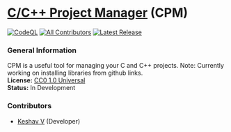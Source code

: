 # [C/C++ Project Manager](https://github.com/vkeshav300/cpm) (CPM)
[![CodeQL](https://github.com/vkeshav300/cpm/actions/workflows/codeql.yml/badge.svg)](https://github.com/vkeshav300/cpm/actions/workflows/codeql.yml)
[![All Contributors](https://img.shields.io/badge/All_Contributors-1-orange.svg?style=rounded-square)](https://github.com/vkeshav300/cpm#contributors)
[![Latest Release](https://img.shields.io/badge/Latest_Release-None-blue.svg?style=rounded-square)](https://github.com/vkeshav300/cpm/releases)

### General Information
CPM is a useful tool for managing your C and C++ projects. Note: Currently working on installing libraries from github links.<br>
**License:** [CC0 1.0 Universal](https://github.com/vkeshav300/cpm/blob/master/LICENSE)<br>
**Status:** In Development<br>

### Contributors
- [Keshav V](https://github.com/vkeshav300) (Developer)
